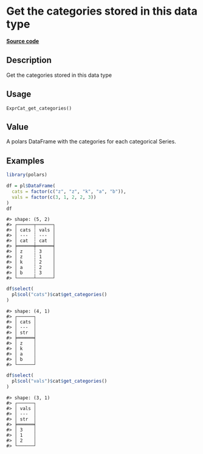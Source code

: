 
# Get the categories stored in this data type

[**Source code**](https://github.com/pola-rs/r-polars/tree/main/R/expr__categorical.R#L48)

## Description

Get the categories stored in this data type

## Usage

<pre><code class='language-R'>ExprCat_get_categories()
</code></pre>

## Value

A polars DataFrame with the categories for each categorical Series.

## Examples

``` r
library(polars)

df = pl$DataFrame(
  cats = factor(c("z", "z", "k", "a", "b")),
  vals = factor(c(3, 1, 2, 2, 3))
)
df
```

    #> shape: (5, 2)
    #> ┌──────┬──────┐
    #> │ cats ┆ vals │
    #> │ ---  ┆ ---  │
    #> │ cat  ┆ cat  │
    #> ╞══════╪══════╡
    #> │ z    ┆ 3    │
    #> │ z    ┆ 1    │
    #> │ k    ┆ 2    │
    #> │ a    ┆ 2    │
    #> │ b    ┆ 3    │
    #> └──────┴──────┘

``` r
df$select(
  pl$col("cats")$cat$get_categories()
)
```

    #> shape: (4, 1)
    #> ┌──────┐
    #> │ cats │
    #> │ ---  │
    #> │ str  │
    #> ╞══════╡
    #> │ z    │
    #> │ k    │
    #> │ a    │
    #> │ b    │
    #> └──────┘

``` r
df$select(
  pl$col("vals")$cat$get_categories()
)
```

    #> shape: (3, 1)
    #> ┌──────┐
    #> │ vals │
    #> │ ---  │
    #> │ str  │
    #> ╞══════╡
    #> │ 3    │
    #> │ 1    │
    #> │ 2    │
    #> └──────┘
